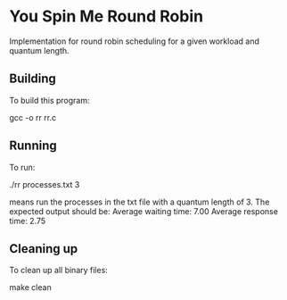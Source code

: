 # You Spin Me Round Robin

Implementation for round robin scheduling for a given workload and quantum length.

## Building

To build this program:

gcc -o rr rr.c

## Running

To run:

./rr processes.txt 3   

means run the processes in the txt file with a quantum length of 3.
The expected output should be: 
Average waiting time: 7.00
Average response time: 2.75

## Cleaning up

To clean up all binary files:

make clean 